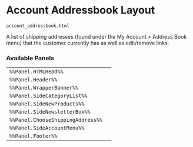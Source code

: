 # Account Addressbook Layout

`account_addressbook.html`

A list of shipping addresses (found under the My Account > Address Book menu) that the customer currently has as well as edit/remove links.

### Available Panels
|||
|---|---|
| `%%Panel.HTMLHead%%` |
| `%%Panel.Header%%` |
| `%%Panel.WrapperBanner%%` |
| `%%Panel.SideCategoryList%%` |
| `%%Panel.SideNewProducts%%` |
| `%%Panel.SideNewsletterBox%%` |
| `%%Panel.ChooseShippingAddress%%` |
| `%%Panel.SideAccountMenu%%` |
| `%%Panel.Footer%%` |
